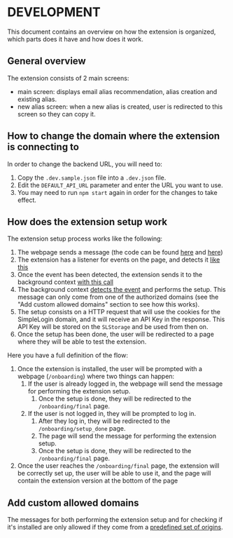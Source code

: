 # DEVELOPMENT

This document contains an overview on how the extension is organized, which parts does it have and how does it work.

## General overview

The extension consists of 2 main screens:

- main screen: displays email alias recommendation, alias creation and existing alias.
- new alias screen: when a new alias is created, user is redirected to this screen so they can copy it.

## How to change the domain where the extension is connecting to

In order to change the backend URL, you will need to:

1. Copy the `.dev.sample.json` file into a `.dev.json` file.
2. Edit the `DEFAULT_API_URL` parameter and enter the URL you want to use.
3. You may need to run `npm start` again in order for the changes to take effect.

## How does the extension setup work

The extension setup process works like the following:

1. The webpage sends a message (the code can be found [here](https://github.com/simple-login/app/blob/0e3be23acc7978f6e2b1127ed78dc2147cf43515/templates/onboarding/index.html#L41-L42) and [here](https://github.com/simple-login/app/blob/0e3be23acc7978f6e2b1127ed78dc2147cf43515/templates/onboarding/setup_done.html#L31-L32))
2. The extension has a listener for events on the page, and detects it [like this](https://github.com/simple-login/browser-extension/blob/55629849838b716dabcb008898c97c4ee1118da1/src/content_script/input_tools.js#L257)
3. Once the event has been detected, the extension sends it to the background context [with this call](https://github.com/simple-login/browser-extension/blob/55629849838b716dabcb008898c97c4ee1118da1/src/content_script/input_tools.js#L260)
4. The background context [detects the event](https://github.com/simple-login/browser-extension/blob/master/src/background/index.js#L119-L120) and performs the setup. This message can only come from one of the authorized domains (see the "Add custom allowed domains" section to see how this works).
5. The setup consists on a HTTP request that will use the cookies for the SimpleLogin domain, and it will receive an API Key in the response. This API Key will be stored on the `SLStorage` and be used from then on.
6. Once the setup has been done, the user will be redirected to a page where they will be able to test the extension.

Here you have a full definition of the flow:

1. Once the extension is installed, the user will be prompted with a webpage (`/onboarding`) where two things can happen:
   1. If the user is already logged in, the webpage will send the message for performing the extension setup.
      1. Once the setup is done, they will be redirected to the `/onboarding/final` page.
   2. If the user is not logged in, they will be prompted to log in.
      1. After they log in, they will be redirected to the `/onboarding/setup_done` page.
      2. The page will send the message for performing the extension setup.
      3. Once the setup is done, they will be redirected to the `/onboarding/final` page.
2. Once the user reaches the `/onboarding/final` page, the extension will be correctly set up, the user will be able to use it, and the page will contain the extension version at the bottom of the page

## Add custom allowed domains

The messages for both performing the extension setup and for checking if it's installed are only allowed if they come from a [predefined set of origins](https://github.com/simple-login/browser-extension/blob/55629849838b716dabcb008898c97c4ee1118da1/src/background/index.js#L72-L77).
